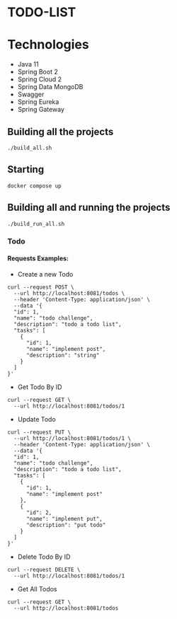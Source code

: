# TODO-LIST

# Technologies

* Java 11
* Spring Boot 2
* Spring Cloud 2
* Spring Data MongoDB
* Swagger
* Spring Eureka
* Spring Gateway

## Building all the projects
```
./build_all.sh
```
## Starting
```
docker compose up
```
## Building all and running the projects
```
./build_run_all.sh
```

### Todo 
#### Requests Examples:
- Create a new Todo
```
curl --request POST \
  --url http://localhost:8081/todos \
  --header 'Content-Type: application/json' \
  --data '{
  "id": 1,
  "name": "todo challenge",
  "description": "todo a todo list",
  "tasks": [
    {
      "id": 1,
      "name": "implement post",
      "description": "string"
    }
  ]
}'
```

- Get Todo By ID
```
curl --request GET \
  --url http://localhost:8081/todos/1
```

- Update Todo
```
curl --request PUT \
  --url http://localhost:8081/todos/1 \
  --header 'Content-Type: application/json' \
  --data '{
  "id": 1,
  "name": "todo challenge",
  "description": "todo a todo list",
  "tasks": [
    {
      "id": 1,
      "name": "implement post"
    },
    {
      "id": 2,
      "name": "implement put",
      "description": "put todo"
    }
  ]
}'
```

- Delete Todo By ID
```
curl --request DELETE \
  --url http://localhost:8081/todos/1
```

- Get All Todos
```
curl --request GET \
  --url http://localhost:8081/todos
```
